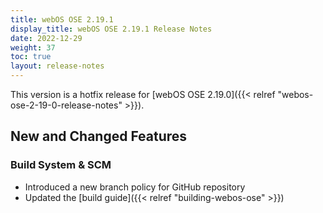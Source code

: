 ```yaml
---
title: webOS OSE 2.19.1
display_title: webOS OSE 2.19.1 Release Notes
date: 2022-12-29
weight: 37
toc: true
layout: release-notes
---
```


This version is a hotfix release for [webOS OSE 2.19.0]({{< relref "webos-ose-2-19-0-release-notes" >}}).

## New and Changed Features

### Build System & SCM

- Introduced a new branch policy for GitHub repository
- Updated the [build guide]({{< relref "building-webos-ose" >}})

